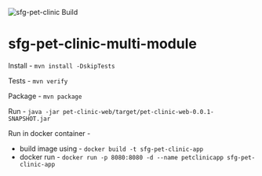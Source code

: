 ![sfg-pet-clinic Build](https://github.com/sourabhsmf/sfg-pet-clinic-multi-module/workflows/sfg-pet-clinic%20Build/badge.svg)
# sfg-pet-clinic-multi-module

Install - 
  `mvn install -DskipTests`
 
Tests - 
  `mvn verify`

Package - 
  `mvn package`
  
Run - 
  `java -jar pet-clinic-web/target/pet-clinic-web-0.0.1-SNAPSHOT.jar`

Run in docker container - 
  - build image using - 
      `docker build -t sfg-pet-clinic-app` 
  - docker run -
      `docker run -p 8080:8080 -d --name petclinicapp sfg-pet-clinic-app`
